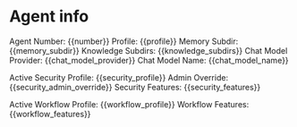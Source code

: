 # Agent info
Agent Number: {{number}}
Profile: {{profile}}
Memory Subdir: {{memory_subdir}}
Knowledge Subdirs: {{knowledge_subdirs}}
Chat Model Provider: {{chat_model_provider}}
Chat Model Name: {{chat_model_name}}

Active Security Profile: {{security_profile}}
Admin Override: {{security_admin_override}}
Security Features: {{security_features}}

Active Workflow Profile: {{workflow_profile}}
Workflow Features: {{workflow_features}}